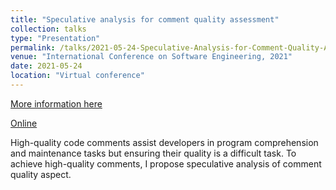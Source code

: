 ```yaml
---
title: "Speculative analysis for comment quality assessment"
collection: talks
type: "Presentation"
permalink: /talks/2021-05-24-Speculative-Analysis-for-Comment-Quality-Assessment
venue: "International Conference on Software Engineering, 2021"
date: 2021-05-24
location: "Virtual conference"
---
```


[More information here](https://poojaruhal.github.io/files/Slides-Speculative-Analysis-for-Comment-Quality-Assessment.pdf)

[Online](https://www.slideshare.net/PoojaRuhal/speculative-analysis-for-comment-quality-assessment)

High-quality code comments assist developers in program comprehension and maintenance tasks but ensuring their quality
is a difficult task. To achieve high-quality comments, I propose speculative analysis of comment quality aspect.